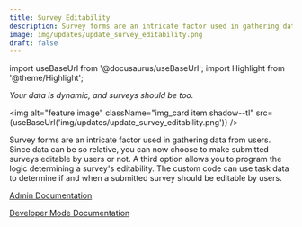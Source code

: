 ```yaml
---
title: Survey Editability
description: Survey forms are an intricate factor used in gathering data from users. Since data can be so relative, you can now choose to make submitted surveys editable by users or not. A third option allows you to program the logic determining a survey's editability. The custom code can use task data to determine if and when a submitted survey should be editable by users. Your data is dynamic, and surveys should be too.
image: img/updates/update_survey_editability.png
draft: false
---
```


import useBaseUrl from '@docusaurus/useBaseUrl'; 
import Highlight from '@theme/Highlight';

<div className="align-center">
<div className="card">
<div className="card__header">

<span className="hero__subtitle"><em>

Your data is dynamic, and surveys should be too.

</em></span>

</div>
<div className="card__image">

<img alt="feature image" className="img_card item shadow--tl" src={useBaseUrl('img/updates/update_survey_editability.png')} />
<br/>

</div>
<div className="card__body">

Survey forms are an intricate factor used in gathering data from users. Since data can be so relative, you can now choose to make submitted surveys editable by users or not. A third option allows you to program the logic determining a survey's editability. The custom code can use task data to determine if and when a submitted survey should be editable by users.

</div>
<div className="card__footer text-center align-padding-center">

<a className="button button--info button--block" href="/docs/documentation/admin/survey/settings#access">Admin Documentation</a>
<br/>

<a className="button button--info button--block" href="/docs/documentation/automation/surveys/survey_editable_code">Developer Mode Documentation</a>
<br/>


</div>
</div>
</div>
